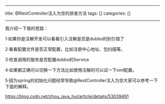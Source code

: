 
--- 
title:  @RestController注入为空的排查方法 
tags: []
categories: [] 

---
我介绍一下我的思路：

1·如果你是注解开发可以看看引入注解是否是dubbo的别引错了

2·看看配置文件是否正常配置，比如注册中心地址、包扫描等。

3·检查调用的服务是否配置dubbo的Service

4·如果都正确可以切换一下方法比如使用注解的可以试一下xml配置。

5·因为spring的初始化问题经常导致@RestController注入为空大家可以参考一下下面的解释。

https://blog.csdn.net/zhou_java_hui/article/details/53039491

